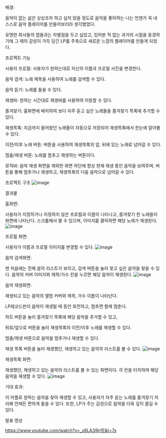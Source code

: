 배경:

음악이 없는 삶은 상상조차 하고 싶지 않을 정도로 음악을 좋아하는 나는 언젠가 꼭 내 스스로 음악 플레이어를 만들어보리라 생각했었다.

유명한 회사들의 앱들과는 차별점을 두고 싶었고, 있어본 적 없는 과거의 시절을 동경하기에 그 때의 감성이 가득 담긴 LP를 주축으로 새로운 느낌의 플레이어를 만들게 되었다.




프로젝트 기능


사용자 프로필: 사용자가 원하는대로 자신의 이름과 프로필 사진을 변경한다.

음악 검색: 노래 제목을 사용하여 노래를 검색할 수 있다.

음악 듣기: 노래를 들을 수 있다.


재생바: 원하는 시간대로 재생바를 사용하여 이동할 수 있다.

즐겨찾기: 홈화면에 배치하여 보다 자주 듣고 싶은 노래들을 즐겨찾기 목록에 추가할 수 있다.

재생목록: 지금까지 들어왔던 노래들이 자동으로 저장되어 재생목록에서 한눈에 알아볼 수 있다.

이전/이후 노래 버튼: 버튼을 사용하여 재생목록의 앞, 뒤에 있는 노래로 넘어갈 수 있다.

멈춤/재생 버튼: 노래를 멈추고 재생하는 버튼이다.

뮤직바: 음악 재생 화면을 제외한 화면 하단에 항상 현재 재생 중인 음악을 보여주며, 버튼을 통해 멈추거나 재생하고, 재생목록의 다음 음악으로 넘어갈 수 있다.






프로젝트 구조
![image](https://github.com/sunmay12/Android_minseo/assets/127862323/a08538d1-f914-4c9d-98fa-fb828208c2b3)







결과물




홈화면:





사용자가 지정하거나 지정하지 않은 프로필과 이름이 나타나고, 즐겨찾기 한 노래들이 화면에 나타난다.
스크롤해서 볼 수 있으며, 이미지를 클릭하면 해당 노래가 재생된다.
![image](https://github.com/sunmay12/Android_minseo/assets/127862323/d76a05fd-36fb-4b05-b108-0f8819af8233)





프로필 화면:




사용자가 이름과 프로필 이미지를 변경할 수 있다.
![image](https://github.com/sunmay12/Android_minseo/assets/127862323/9a189380-c780-424b-8d8a-4e8d3f0f55d6)






음악 검색화면:




맨 처음에는 전체 음악 리스트가 보이고, 검색 버튼을 눌러 찾고 싶은 음악을 찾을 수 있다.
음악의 커버 이미지와 제목/가수 칸을 누르면 해당 음악이 재생된다.
![image](https://github.com/sunmay12/Android_minseo/assets/127862323/7097abdd-6fd6-4aea-97c7-27cd7a938be1)







음악 재생화면:




재생되고 있는 음악의 앨범 커버와 제목, 가수 이름이 나타난다.

LP레코드판이 음악이 재생될 때 동안 회전하고, 멈추면 함께 멈춘다.

하트 버튼을 눌러 즐겨찾기 목록에 해당 음악을 추가할 수 있고,

뒤로/앞으로 버튼을 눌러 재생목록의 이전/이후 노래를 재생할 수 있다.

멈춤/재생 버튼으로 음악을 멈추거나 재생할 수 있다.

재생 목록 버튼을 눌러 재생했던, 재생하고 있는 음악의 리스트를 볼 수 있다.
![image](https://github.com/sunmay12/Android_minseo/assets/127862323/2c606037-ab95-464e-a6f8-c5e13060a43a)





재생목록 화면:




재생했던, 재생하고 있는 음악의 리스트를 볼 수 있는 화면이다.
각 칸을 터치하여 해당 음악을 재생할 수 있다.
![image](https://github.com/sunmay12/Android_minseo/assets/127862323/8a19d786-2ce9-48f6-b1bb-1c3914a775d2)






기대 효과:


이 어플로 원하는 음악을 찾아 재생할 수 있고, 사용자가 자주 듣는 노래를 즐겨찾기 처리해 언제든 편하게 들을 수 있다.
또한, LP가 주는 감성으로 음악을 더욱 깊이 즐길 수 있다.




발표 영상

https://www.youtube.com/watch?v=_x8LA39jrfE&t=7s

